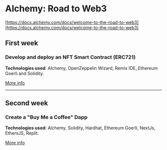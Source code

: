 # Alchemy: Road to Web3

[https://docs.alchemy.com/docs/welcome-to-the-road-to-web3](https://docs.alchemy.com/docs/welcome-to-the-road-to-web3)

## First week

### Develop and deploy an NFT Smart Contract (ERC721)

**Technologies used**: Alchemy, OpenZeppelin Wizard, Remix IDE, Ethereum Goerli and Solidity.

[More info](https://github.com/falconandrea/alchemy-road-to-web3/tree/main/week-1)

---

## Second week

### Create a "Buy Me a Coffee" Dapp

**Technologies used**: Alchemy, Solidity, Hardhat, Ethereum Goerli, NextJs, EthersJS, Replit.

[More info](https://github.com/falconandrea/alchemy-road-to-web3/tree/main/week-2)
